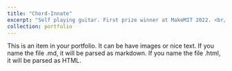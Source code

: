 ```yaml
---
title: "Chord-Innate"
excerpt: "Self playing guitar. First prize winner at MakeMIT 2022. <br/><img src='/images/IMG_3581.mov'>"
collection: portfolio
---
```


This is an item in your portfolio. It can be have images or nice text. If you name the file .md, it will be parsed as markdown. If you name the file .html, it will be parsed as HTML. 
